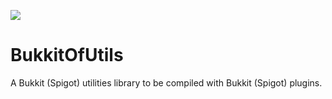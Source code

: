 [![](https://jitpack.io/v/streamline-essentials/BukkitOfUtils.svg)](https://jitpack.io/#streamline-essentials/BukkitOfUtils)
# BukkitOfUtils
A Bukkit (Spigot) utilities library to be compiled with Bukkit (Spigot) plugins.
